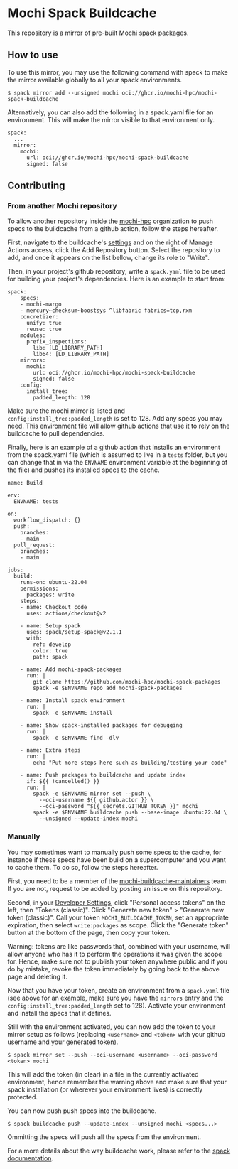 # Mochi Spack Buildcache

This repository is a mirror of pre-built Mochi spack packages.

## How to use

To use this mirror, you may use the following command with spack to
make the mirror available globally to all your spack environments.

```
$ spack mirror add --unsigned mochi oci://ghcr.io/mochi-hpc/mochi-spack-buildcache
```

Alternatively, you can also add the following in a spack.yaml
file for an environment. This will make the mirror visible to that
environment only.

```
spack:
  ...
  mirror:
    mochi:
      url: oci://ghcr.io/mochi-hpc/mochi-spack-buildcache
      signed: false
```

## Contributing

### From another Mochi repository

To allow another repository inside the [mochi-hpc](https://github.com/mochi-hpc)
organization to push specs to the buildcache from a github action,
follow the steps hereafter.

First, navigate to the buildcache's
[settings](https://github.com/orgs/mochi-hpc/packages/container/mochi-spack-buildcache/settings)
and on the right of Manage Actions access, click the Add Repository button. Select the
repository to add, and once it appears on the list bellow, change its role to "Write".

Then, in your project's github repository, write a `spack.yaml` file to be used
for building your project's dependencies. Here is an example to start from:

```
spack:
    specs:
    - mochi-margo
    - mercury~checksum~boostsys ^libfabric fabrics=tcp,rxm
    concretizer:
      unify: true
      reuse: true
    modules:
      prefix_inspections:
        lib: [LD_LIBRARY_PATH]
        lib64: [LD_LIBRARY_PATH]
    mirrors:
      mochi:
        url: oci://ghcr.io/mochi-hpc/mochi-spack-buildcache
        signed: false
    config:
      install_tree:
        padded_length: 128
```

Make sure the mochi mirror is listed and `config:install_tree:padded_length` is set to 128.
Add any specs you may need. This environment file will allow github actions that use it to
rely on the buildcache to pull dependencies.

Finally, here is an example of a github action that installs an environment
from the spack.yaml file (which is assumed to live in a `tests` folder, but
you can change that in via the `ENVNAME` environment variable at the beginning
of the file) and pushes its installed specs to the cache.

```
name: Build

env:
  ENVNAME: tests

on:
  workflow_dispatch: {}
  push:
    branches:
    - main
  pull_request:
    branches:
    - main

jobs:
  build:
    runs-on: ubuntu-22.04
    permissions:
      packages: write
    steps:
    - name: Checkout code
      uses: actions/checkout@v2

    - name: Setup spack
      uses: spack/setup-spack@v2.1.1
      with:
        ref: develop
        color: true
        path: spack

    - name: Add mochi-spack-packages
      run: |
        git clone https://github.com/mochi-hpc/mochi-spack-packages
        spack -e $ENVNAME repo add mochi-spack-packages

    - name: Install spack environment
      run: |
        spack -e $ENVNAME install

    - name: Show spack-installed packages for debugging
      run: |
        spack -e $ENVNAME find -dlv

    - name: Extra steps
      run: |
        echo "Put more steps here such as building/testing your code"

    - name: Push packages to buildcache and update index
      if: ${{ !cancelled() }}
      run: |
        spack -e $ENVNAME mirror set --push \
          --oci-username ${{ github.actor }} \
          --oci-password "${{ secrets.GITHUB_TOKEN }}" mochi
        spack -e $ENVNAME buildcache push --base-image ubuntu:22.04 \
          --unsigned --update-index mochi
```

### Manually

You may sometimes want to manually push some specs to the cache, for
instance if these specs have been build on a supercomputer and you want
to cache them. To do so, follow the steps hereafter.

First, you need to be a member of the
[mochi-buildcache-maintainers](https://github.com/orgs/mochi-hpc/teams/mochi-buildcache-maintainers)
team. If you are not, request to be added by posting an issue on this repository.

Second, in your [Developer Settings](https://github.com/settings/apps),
click "Personal access tokens" on the left, then "Tokens (classic)".
Click "Generate new token" > "Generate new token (classic)".
Call your token `MOCHI_BUILDCACHE_TOKEN`, set an appropriate expiration,
then select `write:packages` as scope. Click the "Generate token" button at
the bottom of the page, then copy your token.

Warning: tokens are like passwords that, combined with your username,
will allow anyone who has it to perform the operations it was given the scope for.
Hence, make sure not to publish your token anywhere public and if you do by mistake,
revoke the token immediately by going back to the above page and deleting it.

Now that you have your token, create an environment from a `spack.yaml` file
(see above for an example, make sure you have the `mirrors` entry and the
 `config:install_tree:padded_length` set to 128). Activate your environment
and install the specs that it defines.

Still with the environment activated, you can now add the token to your mirror
setup as follows (replacing `<username>` and `<token>` with your github username
and your generated token).

```
$ spack mirror set --push --oci-username <username> --oci-password <token> mochi
```

This will add the token (in clear) in a file in the currently activated
environment, hence remember the warning above and make sure that your spack
installation (or wherever your environment lives) is correctly protected.

You can now push push specs into the buildcache.

```
$ spack buildcache push --update-index --unsigned mochi <specs...>
```

Ommitting the specs will push all the specs from the environment.

For a more details about the way buildcache work, please refer to
the [spack documentation](https://spack.readthedocs.io/en/latest/binary_caches.html).
